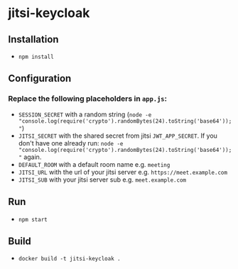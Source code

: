 # jitsi-keycloak

## Installation

- `npm install`


## Configuration

### Replace the following placeholders in `app.js`:

- `SESSION_SECRET` with a random string (`node -e "console.log(require('crypto').randomBytes(24).toString('base64'));"`)
- `JITSI_SECRET` with the shared secret from jitsi `JWT_APP_SECRET`. If you don't have one already run: `node -e "console.log(require('crypto').randomBytes(24).toString('base64'));"` again.
- `DEFAULT_ROOM` with a default room name e.g. `meeting`
- `JITSI_URL` with the url of your jitsi server e.g. `https://meet.example.com`
- `JITSI_SUB` with your jitsi server sub e.g. `meet.example.com`

## Run

- `npm start`

## Build

- `docker build -t jitsi-keycloak .`